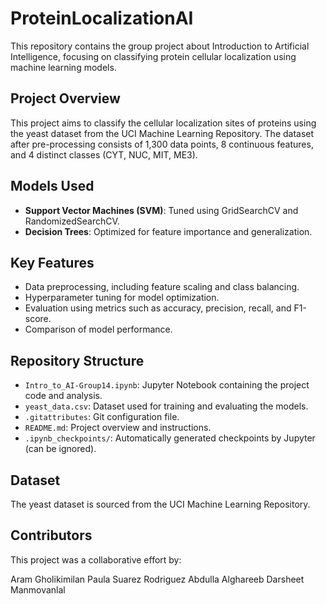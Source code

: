 # ProteinLocalizationAI

This repository contains the group project about Introduction to Artificial Intelligence, focusing on classifying protein cellular localization using machine learning models.

## Project Overview
This project aims to classify the cellular localization sites of proteins using the yeast dataset from the UCI Machine Learning Repository. The dataset after pre-processing consists of 1,300 data points, 8 continuous features, and 4 distinct classes (CYT, NUC, MIT, ME3).

## Models Used
- **Support Vector Machines (SVM)**: Tuned using GridSearchCV and RandomizedSearchCV.
- **Decision Trees**: Optimized for feature importance and generalization.

## Key Features
- Data preprocessing, including feature scaling and class balancing.
- Hyperparameter tuning for model optimization.
- Evaluation using metrics such as accuracy, precision, recall, and F1-score.
- Comparison of model performance.

## Repository Structure
- `Intro_to_AI-Group14.ipynb`: Jupyter Notebook containing the project code and analysis.
- `yeast_data.csv`: Dataset used for training and evaluating the models.
- `.gitattributes`: Git configuration file.
- `README.md`: Project overview and instructions.
- `.ipynb_checkpoints/`: Automatically generated checkpoints by Jupyter (can be ignored).

## Dataset
The yeast dataset is sourced from the UCI Machine Learning Repository.

## Contributors
This project was a collaborative effort by:

Aram Gholikimilan
Paula Suarez Rodriguez
Abdulla Alghareeb
Darsheet Manmovanlal
